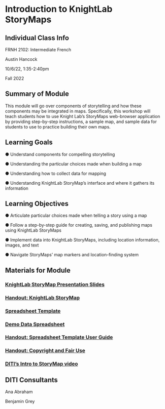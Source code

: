 # Introduction to KnightLab StoryMaps


## Individual Class Info
FRNH 2102: Intermediate French


Austin Hancock


10/6/22, 1:35-2:40pm 


Fall 2022


## Summary of Module
This module will go over components of storytelling and how these components may be integrated in maps. Specifically, this workshop will teach students how to use Knight Lab’s StoryMaps web-browser application by providing step-by-step instructions, a sample map, and sample data for students to use to practice building their own maps. 

## Learning Goals
●	Understand components for compelling storytelling

●	Understanding the particular choices made when building a map

●	Understanding how to collect data for mapping

●	Understanding KnightLab StoryMap’s interface and where it gathers its information
## Learning Objectives

●	Articulate particular choices made when telling a story using a map

●	Follow a step-by-step guide for creating, saving, and publishing maps using KnightLab StoryMaps

●	Implement data into KnightLab StoryMaps, including location information, images, and text

●	Navigate StoryMaps’ map markers and location-finding system

## Materials for Module

### [KnightLab StoryMap Presentation Slides](https://github.com/NULabNortheastern/digitalassignmentshowcase/blob/master/mapping/fa22-Hancock-FRNH2102-storymap/Hancock_Intro-to-StoryMap.pdf)

### [Handout: KnightLab StoryMap](https://github.com/NULabNortheastern/digitalassignmentshowcase/blob/master/mapping/fa22-Hancock-FRNH2102-storymap/Handout_%20StoryMap.pdf)

### [Spreadsheet Template](https://docs.google.com/spreadsheets/d/1X6ZlRD_Jiu2QM7Wf8C-CfwZYEls5I3yXk4kTQFGMvVc/edit#gid=0) 
### [Demo Data Spreadsheet](https://docs.google.com/spreadsheets/d/1g3lN-D_7XNUxSfbEvlqcs4ABh0mn_mT1H3Yk-oKKzSA/edit#gid=0)

###  [Handout: Spreadsheet Template User Guide](https://github.com/NULabNortheastern/digitalassignmentshowcase/blob/master/mapping/fa22-Hancock-FRNH2102-storymap/Handout_%20Storymap%20Spreadsheet%20Template.pdf)
### [ Handout: Copyright and Fair Use](https://github.com/NULabNortheastern/digitalassignmentshowcase/blob/master/mapping/fa22-Hancock-FRNH2102-storymap/Handout_%20Copyright-fair-use.pdf)

### [DITI’s Intro to StoryMap video](https://youtu.be/X33ud7RYZFg) 

## DITI Consultants
Ana Abraham

Benjamin Grey

